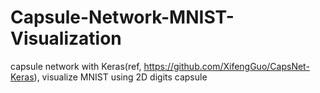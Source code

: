 # Capsule-Network-MNIST-Visualization
capsule network with Keras(ref, https://github.com/XifengGuo/CapsNet-Keras), visualize MNIST using 2D digits capsule
